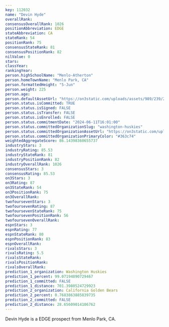 ```yaml
---
key: 112032
name: "Devin Hyde"
overallRank: 
consensusOverallRank: 1026
positionAbbreviation: EDGE
stateAbbreviation: CA
stateRank: 54
positionRank: 75
consensusStateRank: 81
consensusPositionRank: 82
nilValue: 0
stars: 
classYear: 
rankingYear: 
person.highSchoolName: "Menlo-Atherton"
person.homeTownName: "Menlo Park, CA"
person.formattedHeight: "5-Jun"
person.weight: 225
person.age: 
person.defaultAssetUrl: "https://on3static.com/uploads/assets/989/239/239989.png"
person.status.isCommitted: TRUE
person.status.isSigned: FALSE
person.status.isTransfer: FALSE
person.status.isEnrolled: FALSE
person.status.commitmentDate: "2024-06-11T16:01:00"
person.status.committedOrganizationSlug: "washington-huskies"
person.status.committedOrganizationAssetUrl: "https://on3static.com/uploads/assets/343/150/150343.svg"
person.status.committedOrganizationPrimaryColor: "#363c74"
weightedAggregateScore: 86.14398360655737
industryStars: 3
industryRating: 85.53
industryStateRank: 81
industryPositionRank: 82
industryOverallRank: 1026
consensusStars: 3
consensusRating: 85.53
on3Stars: 3
on3Rating: 87
on3StateRank: 54
on3PositionRank: 75
on3OverallRank: 
twofoursevenStars: 3
twofoursevenRating: 87
twofoursevenStateRank: 75
twofoursevenPositionRank: 56
twofoursevenOverallRank: 
espnStars: 3
espnRating: 77
espnStateRank: 80
espnPositionRank: 83
espnOverallRank: 
rivalsStars: 3
rivalsRating: 5.5
rivalsStateRank: 
rivalsPositionRank: 
rivalsOverallRank: 
prediction_1_organization: Washington Huskies
prediction_1_percent: 99.07194890729467
prediction_1_committed: FALSE
prediction_1_distance: 701.3980524729923
prediction_2_organization: California Golden Bears
prediction_2_percent: 0.7683863885839735
prediction_2_committed: FALSE
prediction_2_distance: 28.65609014106762
---
```

Devin Hyde is a EDGE prospect from Menlo Park, CA.